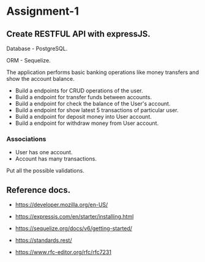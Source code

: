 # Assignment-1

## Create RESTFUL API with expressJS.

Database - PostgreSQL.

ORM - Sequelize.

The application performs basic banking operations like money transfers and show the account balance.

- Build a endpoints for CRUD operations of the user.
- Build a endpoint for transfer funds between accounts. 
- Build a endpoint for check the balance of the User's account.
- Build a endpoint for show latest 5 transactions of particular user.
- Build a endpoint for deposit money into User account.
- Build a endpoint for withdraw money from User account.

### Associations 
- User has one account.
- Account has many transactions.

Put all the possible validations.


## Reference docs.

- https://developer.mozilla.org/en-US/

- https://expressjs.com/en/starter/installing.html

- https://sequelize.org/docs/v6/getting-started/

- https://standards.rest/

- https://www.rfc-editor.org/rfc/rfc7231
